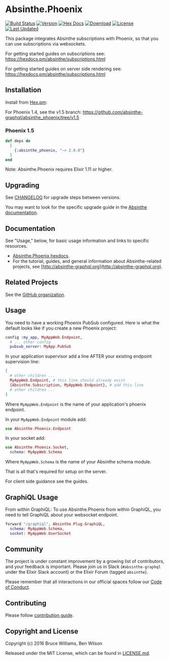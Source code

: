 # Absinthe.Phoenix

[![Build Status](https://github.com/absinthe-graphql/absinthe_phoenix/workflows/CI/badge.svg)](https://github.com/absinthe-graphql/absinthe_phoenix/actions?query=workflow%3ACI)
[![Version](https://img.shields.io/hexpm/v/absinthe_phoenix.svg)](https://hex.pm/packages/absinthe_phoenix)
[![Hex Docs](https://img.shields.io/badge/hex-docs-lightgreen.svg)](https://hexdocs.pm/absinthe_phoenix/)
[![Download](https://img.shields.io/hexpm/dt/absinthe_phoenix.svg)](https://hex.pm/packages/absinthe_phoenix)
[![License](https://img.shields.io/badge/License-MIT-blue.svg)](https://opensource.org/licenses/MIT)
[![Last Updated](https://img.shields.io/github/last-commit/absinthe-graphql/absinthe_phoenix.svg)](https://github.com/absinthe-graphql/absinthe_phoenix/commits/master)

This package integrates Absinthe subscriptions with Phoenix, so that you can use subscriptions via websockets.

For getting started guides on subscriptions see: https://hexdocs.pm/absinthe/subscriptions.html

For getting started guides on server side rendering see: https://hexdocs.pm/absinthe/subscriptions.html

## Installation

Install from [Hex.pm](https://hex.pm/packages/absinthe_phoenix):

For Phoenix 1.4, see the v1.5 branch: https://github.com/absinthe-graphql/absinthe_phoenix/tree/v1.5

### Phoenix 1.5

```elixir
def deps do
  [
    {:absinthe_phoenix, "~> 2.0.0"}
  ]
end
```

Note: Absinthe.Phoenix requires Elixir 1.11 or higher.

## Upgrading

See [CHANGELOG](./CHANGELOG.md) for upgrade steps between versions.

You may want to look for the specific upgrade guide in the [Absinthe documentation](https://hexdocs.pm/absinthe).

## Documentation

See "Usage," below, for basic usage information and links to specific resources.

- [Absinthe.Phoenix hexdocs](https://hexdocs.pm/absinthe_phoenix).
- For the tutorial, guides, and general information about Absinthe-related
  projects, see [http://absinthe-graphql.org](http://absinthe-graphql.org).

## Related Projects

See the [GitHub organization](https://github.com/absinthe-graphql).

## Usage

You need to have a working Phoenix PubSub configured. Here is what the default looks like if you create a new Phoenix project:

```elixir
config :my_app, MyAppWeb.Endpoint,
  # ... other config
  pubsub_server: MyApp.PubSub
```

In your application supervisor add a line AFTER your existing endpoint supervision
line:

```elixir
[
  # other children ...
  MyAppWeb.Endpoint, # this line should already exist
  {Absinthe.Subscription, MyAppWeb.Endpoint}, # add this line
  # other children ...
]
```

Where `MyAppWeb.Endpoint` is the name of your application's phoenix endpoint.

In your `MyAppWeb.Endpoint` module add:

```elixir
use Absinthe.Phoenix.Endpoint
```

In your socket add:

```elixir
use Absinthe.Phoenix.Socket,
  schema: MyAppWeb.Schema
```

Where `MyAppWeb.Schema` is the name of your Absinthe schema module.

That is all that's required for setup on the server.

For client side guidance see the guides.

## GraphiQL Usage

From within GraphiQL:
To use Absinthe.Phoenix from within GraphiQL, you need to tell GraphiQL about your websocket endpoint.

```elixir
forward "/graphiql", Absinthe.Plug.GraphiQL,
  schema: MyAppWeb.Schema,
  socket: MyAppWeb.UserSocket
```

## Community

The project is under constant improvement by a growing list of
contributors, and your feedback is important. Please join us in Slack
(`#absinthe-graphql` under the Elixir Slack account) or the Elixir Forum
(tagged `absinthe`).

Please remember that all interactions in our official spaces follow
our [Code of Conduct](./CODE_OF_CONDUCT.md).

## Contributing

Please follow [contribution guide](./CONTRIBUTING.md).

## Copyright and License

Copyright (c) 2016 Bruce Williams, Ben Wilson

Released under the MIT License, which can be found in [LICENSE.md](./LICENSE.md).
